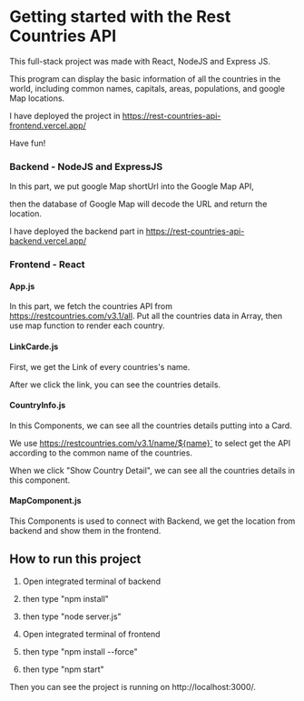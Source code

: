 # Getting started with the Rest Countries API

This full-stack project was made with React, NodeJS and Express JS.

This program can display the basic information of all the countries in the world, 
including common names, capitals, areas, populations, and google Map locations.

I have deployed the project in https://rest-countries-api-frontend.vercel.app/

Have fun!

### Backend - NodeJS and ExpressJS

In this part, we put google Map shortUrl into the Google Map API,

then the database of Google Map will decode the URL and return the location.

I have deployed the backend part in https://rest-countries-api-backend.vercel.app/

### Frontend - React

#### App.js

In this part, we fetch the countries API from  https://restcountries.com/v3.1/all. 
Put all the countries data in Array, then use map function to render each country.

#### LinkCarde.js
First, we get the Link of every countries's name.

After we click the link, you can see the countries details.

#### CountryInfo.js

In this Components, we can see all the countries details putting into a Card.

We use https://restcountries.com/v3.1/name/${name}` to select get the API according to the common name of the countries.

When we click "Show Country Detail", we can see all the countries details in this component.

#### MapComponent.js

This Components is used to connect with Backend, we get the location from backend and show them in the frontend.


## How to run this project

1) Open integrated terminal of backend
 
2) then type "npm install"

3) then type "node server.js"

4) Open integrated terminal of frontend

5) then type "npm install --force"

6) then type "npm start"

Then you can see the project is running on http://localhost:3000/.